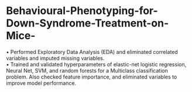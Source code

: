 # Behavioural-Phenotyping-for-Down-Syndrome-Treatment-on-Mice-


•	Performed Exploratory Data Analysis (EDA) and eliminated correlated variables and imputed missing variables.                                                   
•	Trained and validated hyperparameters of elastic-net logistic regression, Neural Net, SVM, and random forests for a Multiclass classification problem. Also checked feature importance, and eliminated variables to improve model performance.
